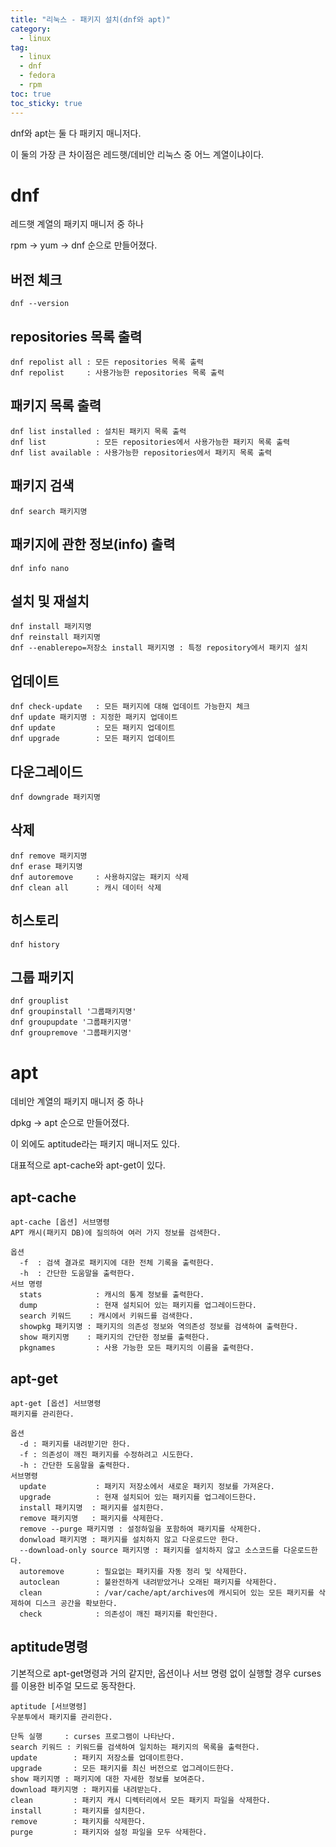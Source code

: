 ```yaml
---
title: "리눅스 - 패키지 설치(dnf와 apt)"
category:
  - linux
tag:
  - linux
  - dnf
  - fedora
  - rpm
toc: true
toc_sticky: true
---
```


dnf와 apt는 둘 다 패키지 매니저다.

이 둘의 가장 큰 차이점은 레드햇/데비안 리눅스 중 어느 계열이냐이다.

# dnf

레드햇 계열의 패키지 매니저 중 하나

rpm → yum → dnf 순으로 만들어졌다.

## 버전 체크

```
dnf --version
```

## repositories 목록 출력

```
dnf repolist all : 모든 repositories 목록 출력
dnf repolist     : 사용가능한 repositories 목록 출력
```

## 패키지 목록 출력

```
dnf list installed : 설치된 패키지 목록 출력
dnf list           : 모든 repositories에서 사용가능한 패키지 목록 출력
dnf list available : 사용가능한 repositories에서 패키지 목록 출력
```

## 패키지 검색

```
dnf search 패키지명
```

## 패키지에 관한 정보(info) 출력

```
dnf info nano
```

## 설치 및 재설치

```
dnf install 패키지명
dnf reinstall 패키지명
dnf --enablerepo=저장소 install 패키지명 : 특정 repository에서 패키지 설치
```

## 업데이트

```
dnf check-update   : 모든 패키지에 대해 업데이트 가능한지 체크
dnf update 패키지명 : 지정한 패키지 업데이트
dnf update         : 모든 패키지 업데이트
dnf upgrade        : 모든 패키지 업데이트
```

## 다운그레이드

```
dnf downgrade 패키지명
```

## 삭제

```
dnf remove 패키지명
dnf erase 패키지명
dnf autoremove     : 사용하지않는 패키지 삭제
dnf clean all      : 캐시 데이터 삭제
```

## 히스토리

```
dnf history
```

## 그룹 패키지

```
dnf grouplist
dnf groupinstall '그룹패키지명'
dnf groupupdate '그룹패키지명'
dnf groupremove '그룹패키지명'
```

# apt

데비안 계열의 패키지 매니저 중 하나

dpkg → apt 순으로 만들어졌다.

이 외에도 aptitude라는 패키지 매니저도 있다.

대표적으로 apt-cache와 apt-get이 있다.

## apt-cache

~~~
apt-cache [옵션] 서브명령
APT 캐시(패키지 DB)에 질의하여 여러 가지 정보를 검색한다.

옵션
  -f  : 검색 결과로 패키지에 대한 전체 기록을 출력한다.
  -h  : 간단한 도움말을 출력한다.
서브 명령
  stats            : 캐시의 통계 정보를 출력한다.
  dump             : 현재 설치되어 있는 패키지를 업그레이드한다.
  search 키워드    : 캐시에서 키워드를 검색한다.
  showpkg 패키지명 : 패키지의 의존성 정보와 역의존성 정보를 검색하여 출력한다.
  show 패키지명    : 패키지의 간단한 정보를 출력한다.
  pkgnames         : 사용 가능한 모든 패키지의 이름을 출력한다.
~~~

## apt-get

~~~
apt-get [옵션] 서브명령
패키지를 관리한다.

옵션
  -d : 패키지를 내려받기만 한다.
  -f : 의존성이 깨진 패키지를 수정하려고 시도한다.
  -h : 간단한 도움말을 출력한다.
서브명령
  update           : 패키지 저장소에서 새로운 패키지 정보를 가져온다.
  upgrade          : 현재 설치되어 있는 패키지를 업그레이드한다.
  install 패키지명  : 패키지를 설치한다.
  remove 패키지명   : 패키지를 삭제한다.
  remove --purge 패키지명 : 설정하일을 포함하여 패키지를 삭제한다.
  donwload 패키지명 : 패키지를 설치하지 않고 다운로드만 한다.
  --download-only source 패키지명 : 패키지를 설치하지 않고 소스코드를 다운로드한다.
  autoremove       : 필요없는 패키지를 자동 정리 및 삭제한다.
  autoclean        : 불완전하게 내려받았거나 오래된 패키지를 삭제한다.
  clean            : /var/cache/apt/archives에 캐시되어 있는 모든 패키지를 삭제하여 디스크 공간을 확보한다.
  check            : 의존성이 깨진 패키지를 확인한다.
~~~

## aptitude명령

기본적으로 apt-get명령과 거의 같지만, 옵션이나 서브 명령 없이 실행할 경우 curses를 이용한 비주얼 모드로 동작한다.

~~~
aptitude [서브명령]
우분투에서 패키지를 관리한다.

단독 실행     : curses 프로그램이 나타난다.
search 키워드 : 키워드를 검색하여 일치하는 패키지의 목록을 출력한다.
update        : 패키지 저장소를 업데이트한다.
upgrade       : 모든 패키지를 최신 버전으로 업그레이드한다.
show 패키지명 : 패키지에 대한 자세한 정보를 보여준다.
download 패키지명 : 패키지를 내려받는다.
clean         : 패키지 캐시 디렉터리에서 모든 패키지 파일을 삭제한다.
install       : 패키지를 설치한다.
remove        : 패키지를 삭제한다.
purge         : 패키지와 설정 파일을 모두 삭제한다.
~~~

